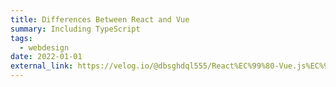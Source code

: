 ```yaml
---
title: Differences Between React and Vue
summary: Including TypeScript
tags:
  - webdesign
date: 2022-01-01
external_link: https://velog.io/@dbsghdql555/React%EC%99%80-Vue.js%EC%9D%98-%EC%B0%A8%EC%9D%B4%EC%A0%90
---
```

